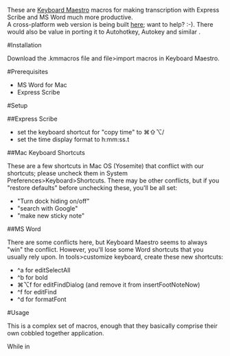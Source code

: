 These are [Keyboard Maestro](http://www.keyboardmaestro.com/main/) macros for making transcription with Express Scribe and MS Word much more productive.  
A cross-platform web version is being built [here](https://github.com/zevav/js-text-app); want to help?  :-).  There would also be value in porting it to Autohotkey, Autokey and similar .

#Installation

Download the .kmmacros file and file>import macros in Keyboard Maestro.

#Prerequisites

* MS Word for Mac
* Express Scribe

#Setup

##Express Scribe

* set the keyboard shortcut for "copy time" to ⌘⇧⌥/  
* set the time display format to h:mm:ss.t   

##Mac Keyboard Shortcuts

These are a few shortcuts in Mac OS (Yosemite) that conflict with our shortcuts; please uncheck them in System Preferences>Keyboard>Shortcuts.  There may be other conflicts, but if you "restore defaults" before unchecking these, you'll be all set:

* "Turn dock hiding on/off"
* "search with Google" 
* "make new sticky note" 

##MS Word

There are some conflicts here, but Keyboard Maestro seems to always "win" the conflict.  However, you'll lose some Word shortcuts that you usually rely upon.  In tools>customize keyboard, create these new shortcuts:

* ^a for editSelectAll
* ^b for bold
* ⌘⌥f for editFindDialog (and remove it from insertFootNoteNow)
* ^f for editFind
* ^d for formatFont


#Usage

This is a complex set of macros, enough that they basically comprise their own cobbled together application.

While in 
